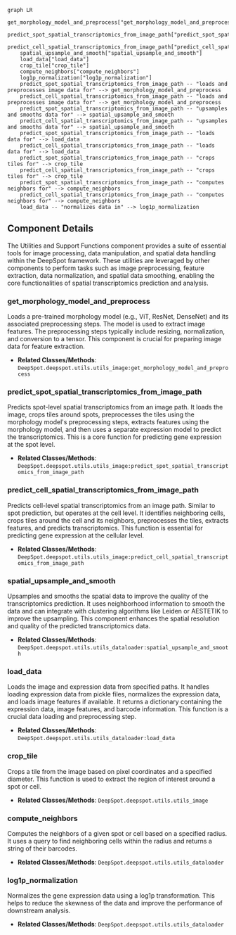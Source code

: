```mermaid
graph LR
    get_morphology_model_and_preprocess["get_morphology_model_and_preprocess"]
    predict_spot_spatial_transcriptomics_from_image_path["predict_spot_spatial_transcriptomics_from_image_path"]
    predict_cell_spatial_transcriptomics_from_image_path["predict_cell_spatial_transcriptomics_from_image_path"]
    spatial_upsample_and_smooth["spatial_upsample_and_smooth"]
    load_data["load_data"]
    crop_tile["crop_tile"]
    compute_neighbors["compute_neighbors"]
    log1p_normalization["log1p_normalization"]
    predict_spot_spatial_transcriptomics_from_image_path -- "loads and preprocesses image data for" --> get_morphology_model_and_preprocess
    predict_cell_spatial_transcriptomics_from_image_path -- "loads and preprocesses image data for" --> get_morphology_model_and_preprocess
    predict_spot_spatial_transcriptomics_from_image_path -- "upsamples and smooths data for" --> spatial_upsample_and_smooth
    predict_cell_spatial_transcriptomics_from_image_path -- "upsamples and smooths data for" --> spatial_upsample_and_smooth
    predict_spot_spatial_transcriptomics_from_image_path -- "loads data for" --> load_data
    predict_cell_spatial_transcriptomics_from_image_path -- "loads data for" --> load_data
    predict_spot_spatial_transcriptomics_from_image_path -- "crops tiles for" --> crop_tile
    predict_cell_spatial_transcriptomics_from_image_path -- "crops tiles for" --> crop_tile
    predict_spot_spatial_transcriptomics_from_image_path -- "computes neighbors for" --> compute_neighbors
    predict_cell_spatial_transcriptomics_from_image_path -- "computes neighbors for" --> compute_neighbors
    load_data -- "normalizes data in" --> log1p_normalization
```

## Component Details

The Utilities and Support Functions component provides a suite of essential tools for image processing, data manipulation, and spatial data handling within the DeepSpot framework. These utilities are leveraged by other components to perform tasks such as image preprocessing, feature extraction, data normalization, and spatial data smoothing, enabling the core functionalities of spatial transcriptomics prediction and analysis.

### get_morphology_model_and_preprocess
Loads a pre-trained morphology model (e.g., ViT, ResNet, DenseNet) and its associated preprocessing steps. The model is used to extract image features. The preprocessing steps typically include resizing, normalization, and conversion to a tensor. This component is crucial for preparing image data for feature extraction.
- **Related Classes/Methods**: `DeepSpot.deepspot.utils.utils_image:get_morphology_model_and_preprocess`

### predict_spot_spatial_transcriptomics_from_image_path
Predicts spot-level spatial transcriptomics from an image path. It loads the image, crops tiles around spots, preprocesses the tiles using the morphology model's preprocessing steps, extracts features using the morphology model, and then uses a separate expression model to predict the transcriptomics. This is a core function for predicting gene expression at the spot level.
- **Related Classes/Methods**: `DeepSpot.deepspot.utils.utils_image:predict_spot_spatial_transcriptomics_from_image_path`

### predict_cell_spatial_transcriptomics_from_image_path
Predicts cell-level spatial transcriptomics from an image path. Similar to spot prediction, but operates at the cell level. It identifies neighboring cells, crops tiles around the cell and its neighbors, preprocesses the tiles, extracts features, and predicts transcriptomics. This function is essential for predicting gene expression at the cellular level.
- **Related Classes/Methods**: `DeepSpot.deepspot.utils.utils_image:predict_cell_spatial_transcriptomics_from_image_path`

### spatial_upsample_and_smooth
Upsamples and smooths the spatial data to improve the quality of the transcriptomics prediction. It uses neighborhood information to smooth the data and can integrate with clustering algorithms like Leiden or AESTETIK to improve the upsampling. This component enhances the spatial resolution and quality of the predicted transcriptomics data.
- **Related Classes/Methods**: `DeepSpot.deepspot.utils.utils_dataloader:spatial_upsample_and_smooth`

### load_data
Loads the image and expression data from specified paths. It handles loading expression data from pickle files, normalizes the expression data, and loads image features if available. It returns a dictionary containing the expression data, image features, and barcode information. This function is a crucial data loading and preprocessing step.
- **Related Classes/Methods**: `DeepSpot.deepspot.utils.utils_dataloader:load_data`

### crop_tile
Crops a tile from the image based on pixel coordinates and a specified diameter. This function is used to extract the region of interest around a spot or cell.
- **Related Classes/Methods**: `DeepSpot.deepspot.utils.utils_image`

### compute_neighbors
Computes the neighbors of a given spot or cell based on a specified radius. It uses a query to find neighboring cells within the radius and returns a string of their barcodes.
- **Related Classes/Methods**: `DeepSpot.deepspot.utils.utils_dataloader`

### log1p_normalization
Normalizes the gene expression data using a log1p transformation. This helps to reduce the skewness of the data and improve the performance of downstream analysis.
- **Related Classes/Methods**: `DeepSpot.deepspot.utils.utils_dataloader`
